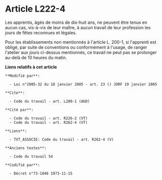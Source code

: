 # Article L222-4

Les apprentis, âgés de moins de dix-huit ans, ne peuvent être tenus en aucun cas, vis-à-vis de leur maître, à aucun travail
de leur profession les jours de fêtes reconnues et légales.

Pour les établissements non mentionnés à l'article L. 200-1, si l'apprenti est obligé, par suite de conventions ou
conformément à l'usage, de ranger l'atelier aux jours ci-dessus mentionnés, ce travail ne peut pas se prolonger au-delà de 10
heures du matin.

**Liens relatifs à cet article**

	**Modifié par**:

	  - Loi n°2005-32 du 18 janvier 2005 - art. 23 () JORF 19 janvier 2005

	**Cite**:

	  - Code du travail - art. L200-1 (AbD)

	**Cité par**:

	  - Code du travail - art. R226-2 (VT)
	  - Code du travail - art. R262-4 (VT)

	**Liens**:

	  - TXT_ASSOCIE: Code du travail - art. R262-4 (V)

	**Anciens textes**:

	  - Code du travail 54

	**Codifié par**:

	  - Décret n°73-1046 1973-11-15
